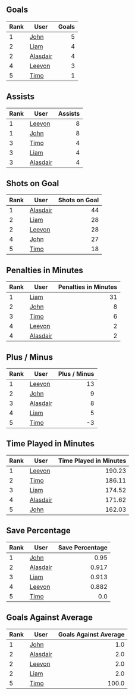 ## Goals
| Rank | User | Goals |
| :--- | ---- | ---------: |
| 1 | [John](https://github.com/llevasseur/world-juniors-2022/blob/master/ROSTERS.md#John) |  5 |
| 2 | [Liam](https://github.com/llevasseur/world-juniors-2022/blob/master/ROSTERS.md#Liam) |  4 |
| 2 | [Alasdair](https://github.com/llevasseur/world-juniors-2022/blob/master/ROSTERS.md#Alasdair) |  4 |
| 4 | [Leevon](https://github.com/llevasseur/world-juniors-2022/blob/master/ROSTERS.md#Leevon) |  3 |
| 5 | [Timo](https://github.com/llevasseur/world-juniors-2022/blob/master/ROSTERS.md#Timo) |  1 |
## Assists
| Rank | User | Assists |
| :--- | ---- | ---------: |
| 1 | [Leevon](https://github.com/llevasseur/world-juniors-2022/blob/master/ROSTERS.md#Leevon) |  8 |
| 1 | [John](https://github.com/llevasseur/world-juniors-2022/blob/master/ROSTERS.md#John) |  8 |
| 3 | [Timo](https://github.com/llevasseur/world-juniors-2022/blob/master/ROSTERS.md#Timo) |  4 |
| 3 | [Liam](https://github.com/llevasseur/world-juniors-2022/blob/master/ROSTERS.md#Liam) |  4 |
| 3 | [Alasdair](https://github.com/llevasseur/world-juniors-2022/blob/master/ROSTERS.md#Alasdair) |  4 |
## Shots on Goal
| Rank | User | Shots on Goal |
| :--- | ---- | ---------: |
| 1 | [Alasdair](https://github.com/llevasseur/world-juniors-2022/blob/master/ROSTERS.md#Alasdair) |  44 |
| 2 | [Liam](https://github.com/llevasseur/world-juniors-2022/blob/master/ROSTERS.md#Liam) |  28 |
| 2 | [Leevon](https://github.com/llevasseur/world-juniors-2022/blob/master/ROSTERS.md#Leevon) |  28 |
| 4 | [John](https://github.com/llevasseur/world-juniors-2022/blob/master/ROSTERS.md#John) |  27 |
| 5 | [Timo](https://github.com/llevasseur/world-juniors-2022/blob/master/ROSTERS.md#Timo) |  18 |
## Penalties in Minutes
| Rank | User | Penalties in Minutes |
| :--- | ---- | ---------: |
| 1 | [Liam](https://github.com/llevasseur/world-juniors-2022/blob/master/ROSTERS.md#Liam) |  31 |
| 2 | [John](https://github.com/llevasseur/world-juniors-2022/blob/master/ROSTERS.md#John) |  8 |
| 3 | [Timo](https://github.com/llevasseur/world-juniors-2022/blob/master/ROSTERS.md#Timo) |  6 |
| 4 | [Leevon](https://github.com/llevasseur/world-juniors-2022/blob/master/ROSTERS.md#Leevon) |  2 |
| 4 | [Alasdair](https://github.com/llevasseur/world-juniors-2022/blob/master/ROSTERS.md#Alasdair) |  2 |
## Plus / Minus
| Rank | User | Plus / Minus |
| :--- | ---- | ---------: |
| 1 | [Leevon](https://github.com/llevasseur/world-juniors-2022/blob/master/ROSTERS.md#Leevon) |  13 |
| 2 | [John](https://github.com/llevasseur/world-juniors-2022/blob/master/ROSTERS.md#John) |  9 |
| 3 | [Alasdair](https://github.com/llevasseur/world-juniors-2022/blob/master/ROSTERS.md#Alasdair) |  8 |
| 4 | [Liam](https://github.com/llevasseur/world-juniors-2022/blob/master/ROSTERS.md#Liam) |  5 |
| 5 | [Timo](https://github.com/llevasseur/world-juniors-2022/blob/master/ROSTERS.md#Timo) |  -3 |
## Time Played in Minutes
| Rank | User | Time Played in Minutes |
| :--- | ---- | ---------: |
| 1 | [Leevon](https://github.com/llevasseur/world-juniors-2022/blob/master/ROSTERS.md#Leevon) |  190.23 |
| 2 | [Timo](https://github.com/llevasseur/world-juniors-2022/blob/master/ROSTERS.md#Timo) |  186.11 |
| 3 | [Liam](https://github.com/llevasseur/world-juniors-2022/blob/master/ROSTERS.md#Liam) |  174.52 |
| 4 | [Alasdair](https://github.com/llevasseur/world-juniors-2022/blob/master/ROSTERS.md#Alasdair) |  171.62 |
| 5 | [John](https://github.com/llevasseur/world-juniors-2022/blob/master/ROSTERS.md#John) |  162.03 |
## Save Percentage
| Rank | User | Save Percentage |
| :--- | ---- | ---------: |
| 1 | [John](https://github.com/llevasseur/world-juniors-2022/blob/master/ROSTERS.md#John) |  0.95 |
| 2 | [Alasdair](https://github.com/llevasseur/world-juniors-2022/blob/master/ROSTERS.md#Alasdair) |  0.917 |
| 3 | [Liam](https://github.com/llevasseur/world-juniors-2022/blob/master/ROSTERS.md#Liam) |  0.913 |
| 4 | [Leevon](https://github.com/llevasseur/world-juniors-2022/blob/master/ROSTERS.md#Leevon) |  0.882 |
| 5 | [Timo](https://github.com/llevasseur/world-juniors-2022/blob/master/ROSTERS.md#Timo) |  0.0 |
## Goals Against Average
| Rank | User | Goals Against Average |
| :--- | ---- | ---------: |
| 1 | [John](https://github.com/llevasseur/world-juniors-2022/blob/master/ROSTERS.md#John) |  1.0 |
| 2 | [Alasdair](https://github.com/llevasseur/world-juniors-2022/blob/master/ROSTERS.md#Alasdair) |  2.0 |
| 2 | [Leevon](https://github.com/llevasseur/world-juniors-2022/blob/master/ROSTERS.md#Leevon) |  2.0 |
| 2 | [Liam](https://github.com/llevasseur/world-juniors-2022/blob/master/ROSTERS.md#Liam) |  2.0 |
| 5 | [Timo](https://github.com/llevasseur/world-juniors-2022/blob/master/ROSTERS.md#Timo) |  100.0 |